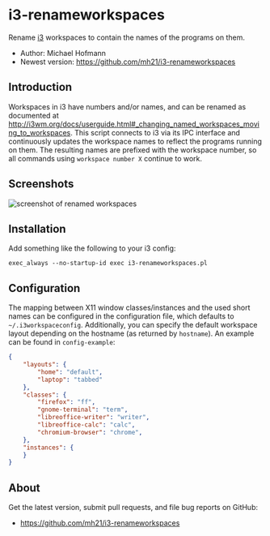# i3-renameworkspaces

Rename [i3](https://i3wm.org) workspaces to contain the names of the programs on them.

- Author: Michael Hofmann
- Newest version: <https://github.com/mh21/i3-renameworkspaces>

## Introduction

Workspaces in i3 have numbers and/or names, and can be renamed as documented at <http://i3wm.org/docs/userguide.html#_changing_named_workspaces_moving_to_workspaces>.
This script connects to i3 via its IPC interface and continuously updates the workspace names to reflect the programs running on them.
The resulting names are prefixed with the workspace number, so all commands using `workspace number X` continue to work.

## Screenshots

![screenshot of renamed workspaces](https://mh21.github.io/i3-renameworkspaces.png)

## Installation

Add something like the following to your i3 config:

    exec_always --no-startup-id exec i3-renameworkspaces.pl

## Configuration

The mapping between X11 window classes/instances and the used short names can be configured in the configuration file, which defaults to `~/.i3workspaceconfig`.
Additionally, you can specify the default workspace layout depending on the hostname (as returned by `hostname`).
An example can be found in `config-example`:

```json
{
    "layouts": {
        "home": "default",
        "laptop": "tabbed"
    },
    "classes": {
        "firefox": "ff",
        "gnome-terminal": "term",
        "libreoffice-writer": "writer",
        "libreoffice-calc": "calc",
        "chromium-browser": "chrome",
    },
    "instances": {
    }
}
```

## About

Get the latest version, submit pull requests, and file bug reports on GitHub:

- <https://github.com/mh21/i3-renameworkspaces>
